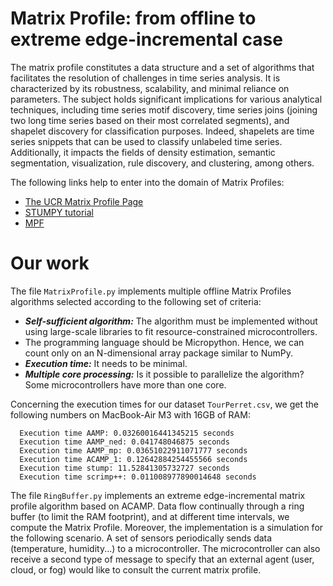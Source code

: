 # Matrix Profile: from offline to extreme edge-incremental case

The matrix profile constitutes a data structure and a set of algorithms that facilitates the resolution of challenges in time series analysis. It is characterized by its robustness, scalability, and minimal reliance on parameters. The subject holds significant implications for various analytical techniques, including time series motif discovery, time series joins (joining two long time series based on their most correlated segments), and shapelet discovery for classification purposes. Indeed, shapelets are time series snippets that can be used to classify unlabeled time series. Additionally, it impacts the fields of density estimation, semantic segmentation, visualization, rule discovery, and clustering, among others.

The following links help to enter into the domain of Matrix Profiles:

- [The UCR Matrix Profile Page](https://www.cs.ucr.edu/~eamonn/MatrixProfile.html)
- [STUMPY tutorial](https://stumpy.readthedocs.io/en/latest/tutorials.html)
- [MPF](https://matrixprofile.org/)

# Our work

The file `MatrixProfile.py` implements multiple offline Matrix Profiles algorithms selected according to the following set of criteria:

- ***Self-sufficient algorithm:*** The algorithm must be implemented without using large-scale libraries to fit resource-constrained microcontrollers. 
- The programming language should be Micropython. Hence, we can count only on an N-dimensional array package similar to NumPy.
- ***Execution time:*** It needs to be minimal.
- ***Multiple core processing:*** Is it possible to parallelize the algorithm? Some microcontrollers have more than one core.

Concerning the execution times for our dataset `TourPerret.csv`, we get the following numbers on MacBook-Air M3 with 16GB of RAM:
``` 
  Execution time AAMP: 0.03260016441345215 seconds
  Execution time AAMP_ned: 0.041748046875 seconds
  Execution time AAMP_mp: 0.03651022911071777 seconds
  Execution time ACAMP_1: 0.12642884254455566 seconds
  Execution time stump: 11.52841305732727 seconds
  Execution time scrimp++: 0.011008977890014648 seconds
``` 
The file `RingBuffer.py` implements an extreme edge-incremental matrix profile algorithm based on ACAMP. Data flow continually through a ring buffer (to limit the RAM footprint), and at different time intervals, we compute the Matrix Profile. Moreover, the implementation is a simulation for the following scenario. A set of sensors periodically sends data (temperature, humidity...) to a microcontroller. The microcontroller can also receive a second type of message to specify that an external agent (user, cloud, or fog) would like to consult the current matrix profile.



  

